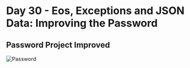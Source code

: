 # Day 30 - Eos, Exceptions and JSON Data: Improving the Password

## Password Project Improved
![Password](PasswordGIF.gif)